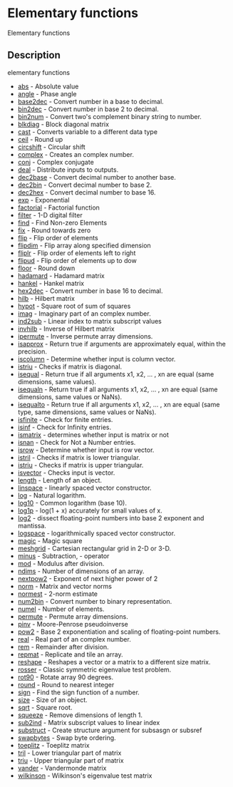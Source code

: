 # Elementary functions

Elementary functions

## Description

elementary functions

- [abs](abs.md) - Absolute value
- [angle](angle.md) - Phase angle
- [base2dec](base2dec.md) - Convert number in a base to decimal.
- [bin2dec](bin2dec.md) - Convert number in base 2 to decimal.
- [bin2num](bin2num.md) - Convert two's complement binary string to number.
- [blkdiag](blkdiag.md) - Block diagonal matrix
- [cast](cast.md) - Converts variable to a different data type
- [ceil](ceil.md) - Round up
- [circshift](circshift.md) - Circular shift
- [complex](complex.md) - Creates an complex number.
- [conj](conj.md) - Complex conjugate
- [deal](deal.md) - Distribute inputs to outputs.
- [dec2base](dec2base.md) - Convert decimal number to another base.
- [dec2bin](dec2bin.md) - Convert decimal number to base 2.
- [dec2hex](dec2hex.md) - Convert decimal number to base 16.
- [exp](exp.md) - Exponential
- [factorial](factorial.md) - Factorial function
- [filter](filter.md) - 1-D digital filter
- [find](find.md) - Find Non-zero Elements
- [fix](fix.md) - Round towards zero
- [flip](flip.md) - Flip order of elements
- [flipdim](flipdim.md) - Flip array along specified dimension
- [fliplr](fliplr.md) - Flip order of elements left to right
- [flipud](flipud.md) - Flip order of elements up to dow
- [floor](floor.md) - Round down
- [hadamard](hadamard.md) - Hadamard matrix
- [hankel](hankel.md) - Hankel matrix
- [hex2dec](hex2dec.md) - Convert number in base 16 to decimal.
- [hilb](hilb.md) - Hilbert matrix
- [hypot](hypot.md) - Square root of sum of squares
- [imag](imag.md) - Imaginary part of an complex number.
- [ind2sub](ind2sub.md) - Linear index to matrix subscript values
- [invhilb](invhilb.md) - Inverse of Hilbert matrix
- [ipermute](ipermute.md) - Inverse permute array dimensions.
- [isapprox](isapprox.md) - Return true if arguments are approximately equal, within the precision.
- [iscolumn](iscolumn.md) - Determine whether input is column vector.
- [istriu](isdiag.md) - Checks if matrix is diagonal.
- [isequal](isequal.md) - Return true if all arguments x1, x2, ... , xn are equal (same dimensions, same values).
- [isequaln](isequaln.md) - Return true if all arguments x1, x2, ... , xn are equal (same dimensions, same values or NaNs).
- [isequalto](isequalto.md) - Return true if all arguments x1, x2, ... , xn are equal (same type, same dimensions, same values or NaNs).
- [isfinite](isfinite.md) - Check for finite entries.
- [isinf](isinf.md) - Check for Infinity entries.
- [ismatrix](ismatrix.md) - determines whether input is matrix or not
- [isnan](isnan.md) - Check for Not a Number entries.
- [isrow](isrow.md) - Determine whether input is row vector.
- [istril](istril.md) - Checks if matrix is lower triangular.
- [istriu](istriu.md) - Checks if matrix is upper triangular.
- [isvector](isvector.md) - Checks input is vector.
- [length](length.md) - Length of an object.
- [linspace](linspace.md) - linearly spaced vector constructor.
- [log](log.md) - Natural logarithm.
- [log10](log10.md) - Common logarithm (base 10).
- [log1p](log1p.md) - log(1 + x) accurately for small values of x.
- [log2](log2.md) - dissect floating-point numbers into base 2 exponent and mantissa.
- [logspace](logspace.md) - logarithmically spaced vector constructor.
- [magic](magic.md) - Magic square
- [meshgrid](meshgrid.md) - Cartesian rectangular grid in 2-D or 3-D.
- [minus](minus.md) - Subtraction, - operator
- [mod](mod.md) - Modulus after division.
- [ndims](ndims.md) - Number of dimensions of an array.
- [nextpow2](nextpow2.md) - Exponent of next higher power of 2
- [norm](norm.md) - Matrix and vector norms
- [normest](normest.md) - 2-norm estimate
- [num2bin](num2bin.md) - Convert number to binary representation.
- [numel](numel.md) - Number of elements.
- [permute](permute.md) - Permute array dimensions.
- [pinv](pinv.md) - Moore-Penrose pseudoinverse
- [pow2](pow2.md) - Base 2 exponentiation and scaling of floating-point numbers.
- [real](real.md) - Real part of an complex number.
- [rem](rem.md) - Remainder after division.
- [repmat](repmat.md) - Replicate and tile an array.
- [reshape](reshape.md) - Reshapes a vector or a matrix to a different size matrix.
- [rosser](rosser.md) - Classic symmetric eigenvalue test problem.
- [rot90](rot90.md) - Rotate array 90 degrees.
- [round](round.md) - Round to nearest integer
- [sign](sign.md) - Find the sign function of a number.
- [size](size.md) - Size of an object.
- [sqrt](sqrt.md) - Square root.
- [squeeze](squeeze.md) - Remove dimensions of length 1.
- [sub2ind](sub2ind.md) - Matrix subscript values to linear index
- [substruct](substruct.md) - Create structure argument for subsasgn or subsref
- [swapbytes](swapbytes.md) - Swap byte ordering.
- [toeplitz](toeplitz.md) - Toeplitz matrix
- [tril](tril.md) - Lower triangular part of matrix
- [triu](triu.md) - Upper triangular part of matrix
- [vander](vander.md) - Vandermonde matrix
- [wilkinson](wilkinson.md) - Wilkinson's eigenvalue test matrix
